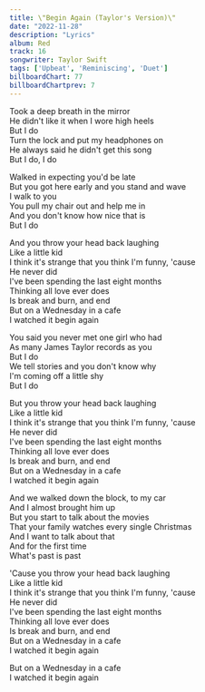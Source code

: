 ```yaml
---
title: \"Begin Again (Taylor's Version)\"
date: "2022-11-28"
description: "Lyrics"
album: Red
track: 16
songwriter: Taylor Swift
tags: ['Upbeat', 'Reminiscing', 'Duet']
billboardChart: 77
billboardChartprev: 7
---
```

<p className="verse-one">
Took a deep breath in the mirror <br />
He didn't like it when I wore high heels <br />
But I do <br />
Turn the lock and put my headphones on <br />
He always said he didn't get this song <br />
But I do, I do <br />
</p>
<p className="verse-two">
Walked in expecting you'd be late <br />
But you got here early and you stand and wave <br />
I walk to you <br />
You pull my chair out and help me in <br />
And you don't know how nice that is <br />
But I do <br />
</p>
<p className="chorus">
And you throw your head back laughing <br />
Like a little kid <br />
I think it's strange that you think I'm funny, 'cause <br />
He never did <br />
I've been spending the last eight months <br />
Thinking all love ever does <br />
Is break and burn, and end <br />
But on a Wednesday in a cafe <br />
I watched it begin again <br />
</p>
<p className="verse-three">
You said you never met one girl who had <br />
As many James Taylor records as you <br />
But I do <br />
We tell stories and you don't know why <br />
I'm coming off a little shy <br />
But I do <br />
</p>
<p className="chorus">
But you throw your head back laughing <br />
Like a little kid <br />
I think it's strange that you think I'm funny, 'cause <br />
He never did <br />
I've been spending the last eight months <br />
Thinking all love ever does <br />
Is break and burn, and end <br />
But on a Wednesday in a cafe <br />
I watched it begin again <br />
</p>
<p className="bridge">
And we walked down the block, to my car <br />
And I almost brought him up <br />
But you start to talk about the movies <br />
That your family watches every single Christmas <br />
And I want to talk about that <br />
And for the first time <br />
What's past is past <br />
</p>
<p className="chorus">
'Cause you throw your head back laughing <br />
Like a little kid <br />
I think it's strange that you think I'm funny, 'cause <br />
He never did <br />
I've been spending the last eight months <br />
Thinking all love ever does <br />
Is break and burn, and end <br />
But on a Wednesday in a cafe <br />
I watched it begin again <br />
</p>
<p className="outro">
But on a Wednesday in a cafe <br />
I watched it begin again <br />
</p>